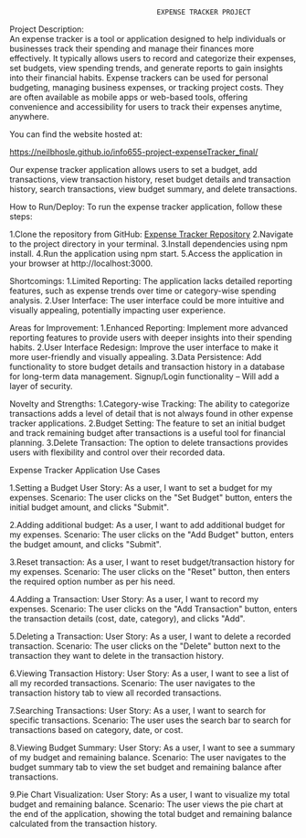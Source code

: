                                         EXPENSE TRACKER PROJECT


Project Description:                           
An expense tracker is a tool or application designed to help individuals or businesses track their spending and manage their finances more effectively. It typically allows users to record and categorize their expenses, set budgets, view spending trends, and generate reports to gain insights into their financial habits. Expense trackers can be used for personal budgeting, managing business expenses, or tracking project costs. They are often available as mobile apps or web-based tools, offering convenience and accessibility for users to track their expenses anytime, anywhere.

You can find the website hosted at: 

https://neilbhosle.github.io/info655-project-expenseTracker_final/

Our expense tracker application allows users to set a budget, add transactions, view transaction history, reset budget details and transaction history, search transactions, view budget summary, and delete transactions.

How to Run/Deploy: To run the expense tracker application, follow
these steps:
 
1.Clone the repository from GitHub: [Expense Tracker Repository](https://github.com/neilbhosle/info655-project-expenseTracker_final)
2.Navigate to the project directory in your terminal.
3.Install dependencies using npm install.
4.Run the application using npm start.
5.Access the application in your browser at http://localhost:3000.


Shortcomings:
1.Limited Reporting: The application lacks detailed reporting features, such as expense trends over time or category-wise spending analysis.
2.User Interface: The user interface could be more intuitive and visually appealing, potentially impacting user experience.


Areas for Improvement:
1.Enhanced Reporting: Implement more advanced reporting features to provide users with deeper insights into their spending habits.
2.User Interface Redesign: Improve the user interface to make it more user-friendly and visually appealing.
3.Data Persistence: Add functionality to store budget details and transaction history in a database for long-term data management.
Signup/Login functionality – Will add a layer of security.

Novelty and Strengths:
1.Category-wise Tracking: The ability to categorize transactions adds a level of detail that is not always found in other expense tracker applications.
2.Budget Setting: The feature to set an initial budget and track remaining budget after transactions is a useful tool for financial planning.
3.Delete Transaction: The option to delete transactions provides users with flexibility and control over their recorded data.


Expense Tracker Application Use Cases

1.Setting a Budget
User Story: As a user, I want to set a budget for my expenses.
Scenario: The user clicks on the "Set Budget" button, enters the initial budget amount, and   clicks "Submit".

2.Adding additional budget: As a user, I want to add additional budget for my expenses.
Scenario: The user clicks on the "Add Budget" button, enters the budget amount, and   clicks "Submit".
 
3.Reset transaction: As a user, I want to reset budget/transaction history for my expenses.
Scenario: The user clicks on the "Reset" button, then enters the required option number as per his need. 

4.Adding a Transaction:
User Story: As a user, I want to record my expenses.
Scenario: The user clicks on the "Add Transaction" button, enters the transaction details (cost, date, category), and clicks "Add".

5.Deleting a Transaction:
User Story: As a user, I want to delete a recorded transaction.
Scenario: The user clicks on the "Delete" button next to the transaction they want to delete in the transaction history.

6.Viewing Transaction History:
User Story: As a user, I want to see a list of all my recorded transactions.
Scenario: The user navigates to the transaction history tab to view all recorded transactions.

7.Searching Transactions:
User Story: As a user, I want to search for specific transactions.
Scenario: The user uses the search bar to search for transactions based on category, date, or cost.

8.Viewing Budget Summary:
User Story: As a user, I want to see a summary of my budget and remaining balance.
Scenario: The user navigates to the budget summary tab to view the set budget and remaining balance after transactions.

9.Pie Chart Visualization:
User Story: As a user, I want to visualize my total budget and remaining balance.
Scenario: The user views the pie chart at the end of the application, showing the total budget and remaining balance calculated from the transaction history.
